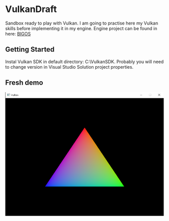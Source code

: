 # VulkanDraft
Sandbox ready to play with Vulkan. I am going to practise here my Vulkan skills before implementing it in my engine.
Engine project can be found in here: [BIGOS](https://github.com/3MGit/BIGOS)

## Getting Started
Instal Vulkan SDK in default directory: C:\VulkanSDK. 
Probably you will need to change version in Visual Studio Solution project properties. 

## Fresh demo
<p align="center">
  <img src="https://github.com/MBahyrycz/VulkanDraft/blob/main/Demos/HelloTriangle.png" />
</p>
